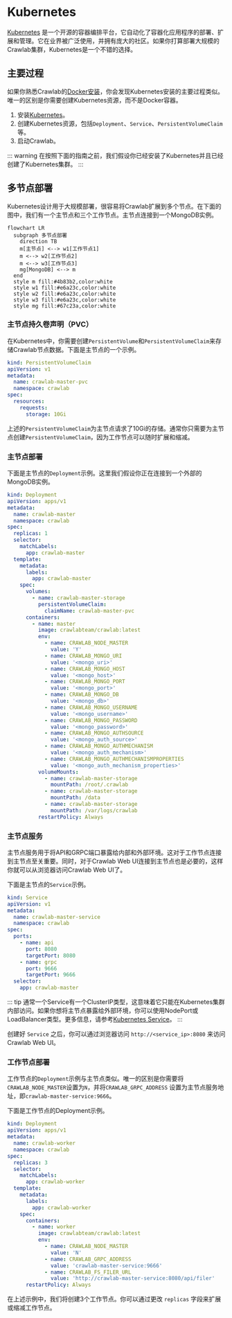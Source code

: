 # Kubernetes

[Kubernetes](https://kubernetes.io/)
是一个开源的容器编排平台，它自动化了容器化应用程序的部署、扩展和管理。它在业界被广泛使用，并拥有庞大的社区。如果你打算部署大规模的Crawlab集群，Kubernetes是一个不错的选择。

## 主要过程

如果你熟悉Crawlab的[Docker安装](./docker.md)，你会发现Kubernetes安装的主要过程类似。唯一的区别是你需要创建Kubernetes资源，而不是Docker容器。

1. 安装[Kubernetes](https://kubernetes.io/)。
2. 创建Kubernetes资源，包括`Deployment`、`Service`、`PersistentVolumeClaim`等。
3. 启动Crawlab。

::: warning
在按照下面的指南之前，我们假设你已经安装了Kubernetes并且已经创建了Kubernetes集群。
:::

## 多节点部署

Kubernetes设计用于大规模部署，很容易将Crawlab扩展到多个节点。在下面的图中，我们有一个主节点和三个工作节点。主节点连接到一个MongoDB实例。

```mermaid
flowchart LR
  subgraph 多节点部署
    direction TB
    m[主节点] <--> w1[工作节点1]
    m <--> w2[工作节点2]
    m <--> w3[工作节点3]
    mg[MongoDB] <--> m
  end
  style m fill:#4b83b2,color:white
  style w1 fill:#e6a23c,color:white
  style w2 fill:#e6a23c,color:white
  style w3 fill:#e6a23c,color:white
  style mg fill:#67c23a,color:white
```

### 主节点持久卷声明（PVC）

在Kubernetes中，你需要创建`PersistentVolume`和`PersistentVolumeClaim`来存储Crawlab节点数据。下面是主节点的一个示例。

```yaml
kind: PersistentVolumeClaim
apiVersion: v1
metadata:
  name: crawlab-master-pvc
  namespace: crawlab
spec:
  resources:
    requests:
      storage: 10Gi
```

上述的`PersistentVolumeClaim`为主节点请求了10Gi的存储。通常你只需要为主节点创建`PersistentVolumeClaim`，因为工作节点可以随时扩展和缩减。

### 主节点部署

下面是主节点的`Deployment`示例。这里我们假设你正在连接到一个外部的MongoDB实例。

```yaml
kind: Deployment
apiVersion: apps/v1
metadata:
  name: crawlab-master
  namespace: crawlab
spec:
  replicas: 1
  selector:
    matchLabels:
      app: crawlab-master
  template:
    metadata:
      labels:
        app: crawlab-master
    spec:
      volumes:
        - name: crawlab-master-storage
          persistentVolumeClaim:
            claimName: crawlab-master-pvc
      containers:
        - name: master
          image: crawlabteam/crawlab:latest
          env:
            - name: CRAWLAB_NODE_MASTER
              value: 'Y'
            - name: CRAWLAB_MONGO_URI
              value: '<mongo_uri>'
            - name: CRAWLAB_MONGO_HOST
              value: '<mongo_host>'
            - name: CRAWLAB_MONGO_PORT
              value: '<mongo_port>'
            - name: CRAWLAB_MONGO_DB
              value: '<mongo_db>'
            - name: CRAWLAB_MONGO_USERNAME
              value: '<mongo_username>'
            - name: CRAWLAB_MONGO_PASSWORD
              value: '<mongo_password>'
            - name: CRAWLAB_MONGO_AUTHSOURCE
              value: '<mongo_auth_source>'
            - name: CRAWLAB_MONGO_AUTHMECHANISM
              value: '<mongo_auth_mechanism>'
            - name: CRAWLAB_MONGO_AUTHMECHANISMPROPERTIES
              value: '<mongo_auth_mechanism_properties>'
          volumeMounts:
            - name: crawlab-master-storage
              mountPath: /root/.crawlab
            - name: crawlab-master-storage
              mountPath: /data
            - name: crawlab-master-storage
              mountPath: /var/logs/crawlab
          restartPolicy: Always
```

### 主节点服务

主节点服务用于将API和GRPC端口暴露给内部和外部环境。这对于工作节点连接到主节点至关重要。同时，对于Crawlab Web
UI连接到主节点也是必要的，这样你就可以从浏览器访问Crawlab Web UI了。

下面是主节点的`Service`示例。

```yaml
kind: Service
apiVersion: v1
metadata:
  name: crawlab-master-service
  namespace: crawlab
spec:
  ports:
    - name: api
      port: 8080
      targetPort: 8080
    - name: grpc
      port: 9666
      targetPort: 9666
  selector:
    app: crawlab-master
```

::: tip
通常一个Service有一个ClusterIP类型，这意味着它只能在Kubernetes集群内部访问。如果你想将主节点暴露给外部环境，你可以使用NodePort或LoadBalancer类型。更多信息，请参考[Kubernetes Service](https://kubernetes.io/docs/concepts/services-networking/service/)。
:::

创建好 `Service` 之后，你可以通过浏览器访问 `http://<service_ip>:8080` 来访问Crawlab Web UI。

### 工作节点部署

工作节点的`Deployment`示例与主节点类似。唯一的区别是你需要将`CRAWLAB_NODE_MASTER`设置为`N`，并将`CRAWLAB_GRPC_ADDRESS`
设置为主节点服务地址，即`crawlab-master-service:9666`。

下面是工作节点的Deployment示例。

```yaml
kind: Deployment
apiVersion: apps/v1
metadata:
  name: crawlab-worker
  namespace: crawlab
spec:
  replicas: 3
  selector:
    matchLabels:
      app: crawlab-worker
  template:
    metadata:
      labels:
        app: crawlab-worker
    spec:
      containers:
        - name: worker
          image: crawlabteam/crawlab:latest
          env:
            - name: CRAWLAB_NODE_MASTER
              value: 'N'
            - name: CRAWLAB_GRPC_ADDRESS
              value: 'crawlab-master-service:9666'
            - name: CRAWLAB_FS_FILER_URL
              value: 'http://crawlab-master-service:8080/api/filer'
      restartPolicy: Always
```

在上述示例中，我们将创建3个工作节点。你可以通过更改 `replicas` 字段来扩展或缩减工作节点。